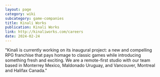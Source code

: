 ```yaml
---
layout: page
category: wiki
subcategory: game-companies
title: Kinali Works
publication: Kinali Works
link: http://kinaliworks.com/careers
date: 2024-02-24
---
```


"Kinali is currently working on its inaugural project: a new and compelling RPG franchise that pays homage to classic games while introducing something fresh and exciting. We are a remote-first studio with our team based in Monterrey Mexico, Maldonado Uruguay, and Vancouver, Montreal and Halifax Canada."
